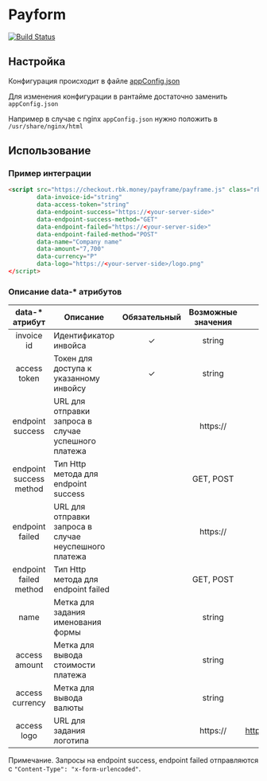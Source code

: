# Payform
[![Build Status](http://ci.rbkmoney.com/buildStatus/icon?job=rbkmoney_private/payform/master)](http://ci.rbkmoney.com/job/rbkmoney_private/job/payform/job/master)

## Настройка
Конфигурация происходит в файле [appConfig.json](/src/appConfig.json)

Для изменения конфигурации в рантайме достаточно заменить `appConfig.json`

Например в случае с nginx `appConfig.json` нужно положить в `/usr/share/nginx/html`

## Использование
### Пример интеграции
```html
<script src="https://checkout.rbk.money/payframe/payframe.js" class="rbkmoney-checkout"
        data-invoice-id="string"
        data-access-token="string"
        data-endpoint-success="https://<your-server-side>"
        data-endpoint-success-method="GET"
        data-endpoint-failed="https://<your-server-side>"
        data-endpoint-failed-method="POST"
        data-name="Company name"
        data-amount="7,700"
        data-currency="Р"
        data-logo="https://<your-server-side>/logo.png"
</script>
```
### Описание data-* атрибутов
| data-* атрибут           | Описание                                              | Обязательный | Возможные значения         | Значение по умолчанию                               |
| :----------------------: | ----------------------------------------------------- | :-----------:| :-------------------------:| :-------------------------------------------------: |
| invoice id               | Идентификатор инвойса                                 | ✓            | string                     |                                                     |
| access token             | Токен для доступа к указанному инвойсу                | ✓            | string                     |                                                     |
| endpoint success         | URL для отправки запроса в случае успешного платежа   |              | https://<your-server-side> |                                                     |
| endpoint success method  | Тип Http метода для endpoint success                  |              | GET, POST                  | POST                                                |
| endpoint failed          | URL для отправки запроса в случае неуспешного платежа |              | https://<your-server-side> |                                                     |
| endpoint failed method   | Тип Http метода для endpoint failed                   |              | GET, POST                  | POST                                                |
| name                     | Метка для задания именования формы                    |              | string                     |                                                     |
| access amount            | Метка для вывода стоимости платежа                    |              | string                     |                                                     |
| access currency          | Метка для вывода валюты                               |              | string                     |                                                     |
| access logo              | URL для задания логотипа                              |              | https://<your-server-side> | https://checkout.rbk.money/checkout/images/logo.png |

Примечание. Запросы на endpoint success, endpoint failed отправляются с `"Content-Type": "x-form-urlencoded"`.

